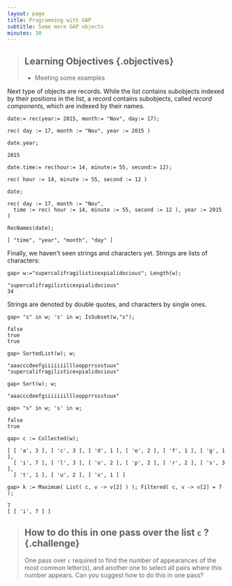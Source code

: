 ```yaml
---
layout: page
title: Programming with GAP
subtitle: Some more GAP objects
minutes: 30
---
```

> ## Learning Objectives {.objectives}
>
> * Meeting some examples

Next type of objects are records. While the list contains subobjects indexed
by their positions in the list, a record contains subobjects, called _record
components_, which are indexed by their names.

~~~ {.gap}
date:= rec(year:= 2015, month:= "Nov", day:= 17);
~~~

~~~ {.output}
rec( day := 17, month := "Nov", year := 2015 )
~~~

~~~ {.gap}
date.year;
~~~

~~~ {.output}
2015
~~~

~~~ {.gap}
date.time:= rec(hour:= 14, minute:= 55, second:= 12);
~~~

~~~ {.output}
rec( hour := 14, minute := 55, second := 12 )
~~~

~~~ {.gap}
date;
~~~

~~~ {.output}
rec( day := 17, month := "Nov",
  time := rec( hour := 14, minute := 55, second := 12 ), year := 2015 )
~~~

~~~ {.gap}
RecNames(date);
~~~

~~~ {.output}
[ "time", "year", "month", "day" ]
~~~

Finally, we haven't seen strings and characters yet. Strings are lists of
characters:

~~~ {.gap}
gap> w:="supercalifragilisticexpialidocious"; Length(w);
~~~

~~~ {.output}
"supercalifragilisticexpialidocious"
34
~~~

Strings are denoted by double quotes, and characters by single ones.

~~~ {.gap}
gap> "s" in w; 's' in w; IsSubset(w,"s");
~~~

~~~ {.output}
false
true
true
~~~

~~~ {.gap}
gap> SortedList(w); w;
~~~

~~~ {.output}
"aaacccdeefgiiiiiiillloopprrssstuux"
"supercalifragilisticexpialidocious"
~~~

~~~ {.gap}
gap> Sort(w); w;
~~~

~~~ {.output}
"aaacccdeefgiiiiiiillloopprrssstuux"
~~~

~~~ {.gap}
gap> "s" in w; 's' in w;
~~~

~~~ {.output}
false
true
~~~

~~~ {.gap}
gap> c := Collected(w);
~~~

~~~ {.output}
[ [ 'a', 3 ], [ 'c', 3 ], [ 'd', 1 ], [ 'e', 2 ], [ 'f', 1 ], [ 'g', 1 ],
  [ 'i', 7 ], [ 'l', 3 ], [ 'o', 2 ], [ 'p', 2 ], [ 'r', 2 ], [ 's', 3 ],
  [ 't', 1 ], [ 'u', 2 ], [ 'x', 1 ] ]
~~~

~~~ {.gap}
gap> k := Maximum( List( c, v -> v[2] ) ); Filtered( c, v -> v[2] = 7 );
~~~

~~~ {.output}
7
[ [ 'i', 7 ] ]
~~~

> ## How to do this in one pass over the list `c` ? {.challenge}
>
> One pass over `c` required to find the number of appearances of the most
> common letter(s), and another one to select all pairs where this number
> appears. Can you suggest how to do this in one pass?
